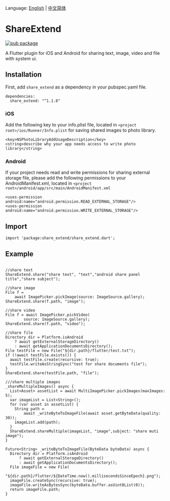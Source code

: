 Language: [English](https://github.com/zhouteng0217/ShareExtend/blob/master/README-en.md) | [中文简体](https://github.com/zhouteng0217/ShareExtend/blob/master/README.md)

# ShareExtend

[![pub package](https://img.shields.io/pub/v/share_extend.svg)](https://pub.dartlang.org/packages/share_extend)

A Flutter plugin for iOS and Android for sharing text, image, video and file with system ui. 

## Installation

First, add `share_extend` as a dependency in your pubspec.yaml file.

```
dependencies:
  share_extend: "^1.1.8"
```

### iOS

Add the following key to your info.plist file, located in `<project root>/ios/Runner/Info.plist` for saving shared images to photo library.

```
<key>NSPhotoLibraryAddUsageDescription</key>
<string>describe why your app needs access to write photo library</string>
```

### Android

If your project needs read and write permissions for sharing external storage file, please add the following permissions to your AndroidManifest.xml, located in `<project root>/android/app/src/main/AndroidManifest.xml`

```
<uses-permission android:name="android.permission.READ_EXTERNAL_STORAGE"/>
<uses-permission android:name="android.permission.WRITE_EXTERNAL_STORAGE"/>
```

## Import

```
import 'package:share_extend/share_extend.dart';
```


## Example

```

//share text
ShareExtend.share("share text", "text","android share panel title","share subject");

//share image
File f =
    await ImagePicker.pickImage(source: ImageSource.gallery);
ShareExtend.share(f.path, "image");

//share video
File f = await ImagePicker.pickVideo(
        source: ImageSource.gallery);
ShareExtend.share(f.path, "video");

//share file
Directory dir = Platform.isAndroid
    ? await getExternalStorageDirectory()
    : await getApplicationDocumentsDirectory();
File testFile = new File("${dir.path}/flutter/test.txt");
if (!await testFile.exists()) {
  await testFile.create(recursive: true);
  testFile.writeAsStringSync("test for share documents file");
}
ShareExtend.share(testFile.path, "file");

///share multiple images
_shareMultipleImages() async {
  List<Asset> assetList = await MultiImagePicker.pickImages(maxImages: 5);
  var imageList = List<String>();
  for (var asset in assetList) {
    String path =
        await _writeByteToImageFile(await asset.getByteData(quality: 30));
    imageList.add(path);
  }
  ShareExtend.shareMultiple(imageList, "image",subject: "share muti image");
}

Future<String> _writeByteToImageFile(ByteData byteData) async {
  Directory dir = Platform.isAndroid
      ? await getExternalStorageDirectory()
      : await getApplicationDocumentsDirectory();
  File imageFile = new File(
      "${dir.path}/flutter/${DateTime.now().millisecondsSinceEpoch}.png");
  imageFile.createSync(recursive: true);
  imageFile.writeAsBytesSync(byteData.buffer.asUint8List(0));
  return imageFile.path;
}

```